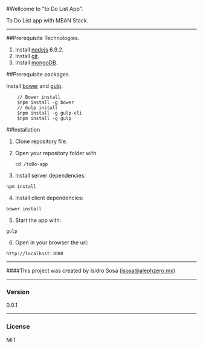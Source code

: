 #Wellcome to "to Do List App".

To Do List app with MEAN Stack.

---

##Prerequisite Technologies.

1. Install [nodejs](https://nodejs.org/es/) 6.9.2.
2. Install [git](https://git-scm.com/).
3. Install [mongoDB](https://www.mongodb.com/download-center?jmp=nav#community).

##Prerequisite packages.

Install [bower](https://bower.io/) and [gulp](http://gulpjs.com/).
```
	// Bower install
	$npm install -g bower
	// Gulp install
	$npm install -g gulp-cli
	$npm install -g gulp
```

##Installation

1. Clone repository file.
2. Open your repository folder with 
	```
	cd /toDo-app
	```
	
3.  Install server dependencies:
  ```
  npm install
  ```
  
4.  Install client dependencies: 
  ```
  bower install
  ```

5.  Start the app with:
  ```
  gulp
  ```

6. Open in your browser the url:
  ```
  http://localhost:3000
  ```

---
####This project was created by Isidro Sosa  (isosa@alephzero.mx) 

---
### Version
0.0.1

---
### License
MIT